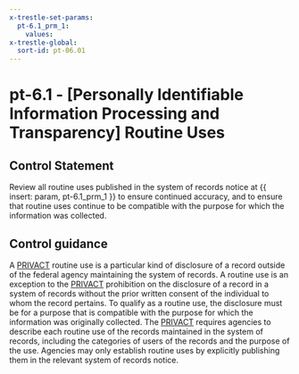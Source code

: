 ```yaml
---
x-trestle-set-params:
  pt-6.1_prm_1:
    values:
x-trestle-global:
  sort-id: pt-06.01
---
```


# pt-6.1 - \[Personally Identifiable Information Processing and Transparency\] Routine Uses

## Control Statement

Review all routine uses published in the system of records notice at {{ insert: param, pt-6.1_prm_1 }} to ensure continued accuracy, and to ensure that routine uses continue to be compatible with the purpose for which the information was collected.

## Control guidance

A [PRIVACT](#18e71fec-c6fd-475a-925a-5d8495cf8455) routine use is a particular kind of disclosure of a record outside of the federal agency maintaining the system of records. A routine use is an exception to the [PRIVACT](#18e71fec-c6fd-475a-925a-5d8495cf8455) prohibition on the disclosure of a record in a system of records without the prior written consent of the individual to whom the record pertains. To qualify as a routine use, the disclosure must be for a purpose that is compatible with the purpose for which the information was originally collected. The [PRIVACT](#18e71fec-c6fd-475a-925a-5d8495cf8455) requires agencies to describe each routine use of the records maintained in the system of records, including the categories of users of the records and the purpose of the use. Agencies may only establish routine uses by explicitly publishing them in the relevant system of records notice.
